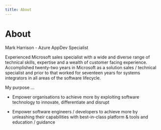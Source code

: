 ```yaml
---
title: About
---
```

# About

Mark Harrison - Azure AppDev Specialist  

Experienced Microsoft sales specialist with a wide and diverse range of technical skills, expertise and a wealth of customer facing experience.   Accomplished twenty-two years in Microsoft as a solution sales / technical specialist and prior to that worked for seventeen years for systems integrators in all areas of the software lifecycle.

My purpose ...

- Empower organisations to achieve more by exploiting software technology to innovate, differentiate and disrupt

- Empower software engineers / developers to achieve more by unleashing their capabilities with best-in-class platform & tools and education / guidance

